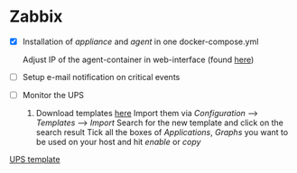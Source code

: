 # Zabbix
- [x] Installation of *appliance* and *agent* in one docker-compose.yml
	
	Adjust IP of the agent-container in web-interface (found [here](https://techexpert.tips/zabbix/zabbix-docker-installation-ubuntu-linux/))

- [ ] Setup e-mail notification on critical events
- [ ] Monitor the UPS

	1. Download templates [here](https://share.zabbix.com)
	Import them via *Configuration* --> *Templates* --> *Import*
	Search for the new template and click on the search result
	Tick all the boxes of *Applications*, *Graphs* you want to be used on your host and hit *enable* or *copy*

[UPS template](https://share.zabbix.com/power-ups/apc/updated-apc-ups)

